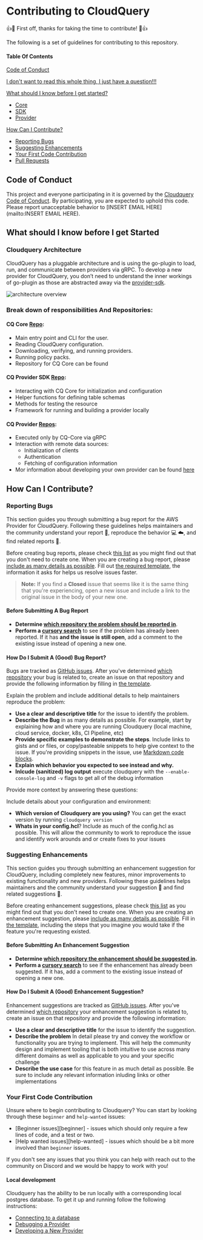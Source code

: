 
# Contributing to CloudQuery

:+1::tada: First off, thanks for taking the time to contribute! :tada::+1:

The following is a set of guidelines for contributing to this repository.


#### Table Of Contents

[Code of Conduct](#code-of-conduct)

[I don't want to read this whole thing, I just have a question!!!](#i-dont-want-to-read-this-whole-thing-i-just-have-a-question)

[What should I know before I get started?](#what-should-i-know-before-i-get-started)
  * [Core](#cloudquery-architecture)
  * [SDK](#provider-sdk)
  * [Provider](#specific-providers)

[How Can I Contribute?](#how-can-i-contribute)
  * [Reporting Bugs](#reporting-bugs)
  * [Suggesting Enhancements](#suggesting-enhancements)
  * [Your First Code Contribution](#your-first-code-contribution)
  * [Pull Requests](#pull-requests)


## Code of Conduct

This project and everyone participating in it is governed by the [Cloudquery Code of Conduct](https://github.com/cloudquery/cloudquery/blob/main/CODE_OF_CONDUCT.md). By participating, you are expected to uphold this code. Please report unacceptable behavior to [INSERT EMAIL HERE](mailto:INSERT EMAIL HERE).

## What should I know before I get Started

### Cloudquery Architecture

CloudQuery has a pluggable architecture and is using the go-plugin to load, run, and communicate between providers via gRPC. To develop a new provider for CloudQuery, you don’t need to understand the inner workings of go-plugin as those are abstracted away via the [provider-sdk](#provider-sdk).

![architecture overview](https://docs.cloudquery.io/assets/images/cloudquery-architecture-02b1d1162883cd02510db2cb75c29d27.png)

### Break down of responsibilities And Repositories:

#### CQ Core [Repo](https://github.com/cloudquery/cloudquery):
- Main entry point and CLI for the user.
- Reading CloudQuery configuration.
- Downloading, verifying, and running providers.
- Running policy packs.
- Repository for CQ Core can be found 

#### CQ Provider SDK [Repo](https://github.com/cloudquery/cq-provider-sdk):
- Interacting with CQ Core for initialization and configuration
- Helper functions for defining table schemas
- Methods for testing the resource
- Framework for running and building a provider locally

#### CQ Provider [Repos](https://github.com/search?q=org%3Acloudquery+cq-provider-&type=repositories):
- Executed only by CQ-Core via gRPC 
- Interaction with remote data sources:
    - Initialization of clients
    - Authentication
    - Fetching of configuration information
- Mor information about developing your own provider can be found [here](https://docs.cloudquery.io/docs/developers/developing-new-provider)


## How Can I Contribute?

### Reporting Bugs

This section guides you through submitting a bug report for the AWS Provider for CloudQuery. Following these guidelines helps maintainers and the community understand your report :pencil:, reproduce the behavior :computer: :cloud:, and find related reports :mag_right:.

Before creating bug reports, please check [this list](#before-submitting-a-bug-report) as you might find out that you don't need to create one. When you are creating a bug report, please [include as many details as possible](#how-do-i-submit-a-good-bug-report). Fill out [the required template](.github/ISSUE_TEMPLATE/bug_report.md), the information it asks for helps us resolve issues faster.

> **Note:** If you find a **Closed** issue that seems like it is the same thing that you're experiencing, open a new issue and include a link to the original issue in the body of your new one.

#### Before Submitting A Bug Report
* **Determine [which repository the problem should be reported in](#break-down-of-responsibilities-and-repositories)**.
* **Perform a [cursory search](https://github.com/cloudquery/cq-provider-aws/issues)** to see if the problem has already been reported. If it has **and the issue is still open**, add a comment to the existing issue instead of opening a new one.

#### How Do I Submit A (Good) Bug Report?

Bugs are tracked as [GitHub issues](https://guides.github.com/features/issues/). After you've determined [which repository](#break-down-of-responsibilities-and-repositories) your bug is related to, create an issue on that repository and provide the following information by filling in [the template](.github/ISSUE_TEMPLATE/bug_report.md).

Explain the problem and include additional details to help maintainers reproduce the problem:

* **Use a clear and descriptive title** for the issue to identify the problem.
* **Describe the Bug** in as many details as possible. For example, start by explaining how and where you are running Cloudquery (local machine, cloud service, docker, k8s, CI Pipeline, etc)
* **Provide specific examples to demonstrate the steps**. Include links to gists and or files, or copy/pasteable snippets to help give context to the issue. If you're providing snippets in the issue, use [Markdown code blocks](https://help.github.com/articles/markdown-basics/#multiple-lines).
* **Explain which behavior you expected to see instead and why.**
* **Inlcude (sanitized) log output** execute cloudquery with the `--enable-console-log` and `-v` flags to get all of the debug information

Provide more context by answering these questions:

Include details about your configuration and environment:

* **Which version of Cloudquery are you using?** You can get the exact version by running `cloudquery version`
* **Whats in your config.hcl**? Include as much of the config.hcl as possible. This will allow the community to work to reproduce the issue and identify work arounds and or create fixes to your issues


### Suggesting Enhancements

This section guides you through submitting an enhancement suggestion for CloudQuery, including completely new features, minor improvements to existing functionality and new providers. Following these guidelines helps maintainers and the community understand your suggestion :pencil: and find related suggestions :mag_right:.

Before creating enhancement suggestions, please check [this list](#before-submitting-an-enhancement-suggestion) as you might find out that you don't need to create one. When you are creating an enhancement suggestion, please [include as many details as possible](#how-do-i-submit-a-good-enhancement-suggestion). Fill in [the template](.github/ISSUE_TEMPLATE/feature_request.md), including the steps that you imagine you would take if the feature you're requesting existed.

#### Before Submitting An Enhancement Suggestion

* **Determine [which repository the enhancement should be suggested in](#break-down-of-responsibilities-and-repositories).**
* **Perform a [cursory search](https://github.com/search?q=is%3Aopen+label%3Aenhancement+org%3Acloudquery)** to see if the enhancement has already been suggested. If it has, add a comment to the existing issue instead of opening a new one.

#### How Do I Submit A (Good) Enhancement Suggestion?

Enhancement suggestions are tracked as [GitHub issues](https://guides.github.com/features/issues/). After you've determined [which repository](#break-down-of-responsibilities-and-repositories) your enhancement suggestion is related to, create an issue on that repository and provide the following information:

* **Use a clear and descriptive title** for the issue to identify the suggestion.
* **Describe the problem** In detail please try and convey the workflow or functionality you are trying to implement. This will help the community design and implement tooling that is both intuitive to use across many different domains as well as applicable to you and your specific challenge
* **Describe the use case** for this feature in as much detail as possible. Be sure to include any relevant information inluding links or other implementations

### Your First Code Contribution

Unsure where to begin contributing to Cloudquery? You can start by looking through these `beginner` and `help-wanted` issues:

* [Beginner issues][beginner] - issues which should only require a few lines of code, and a test or two.
* [Help wanted issues][help-wanted] - issues which should be a bit more involved than `beginner` issues.


If you don't see any issues that you think you can help with reach out to the community on Discord and we would be happy to work with you!



#### Local development

Cloudquery has the ability to be run locally with a corresponding local postgres database. To get it up and running follow the following instructions:


* [Connecting to a database](https://docs.cloudquery.io/docs/getting-started#spawn-or-connect-to-a-database)
* [Debugging a Provider](https://docs.cloudquery.io/docs/developers/debugging)
* [Developing a New Provider](https://docs.cloudquery.io/docs/developers/developing-new-provider)
